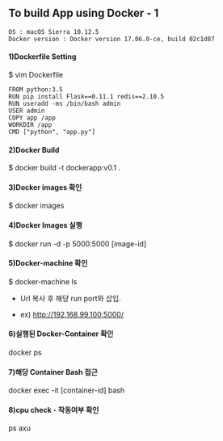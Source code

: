 ## To build App using Docker - 1
```
OS : macOS Sierra 10.12.5
Docker version : Docker version 17.06.0-ce, build 02c1d87
```

#### 1)Dockerfile Setting
$ vim Dockerfile
```
FROM python:3.5
RUN pip install Flask==0.11.1 redis==2.10.5
RUN useradd -ms /bin/bash admin
USER admin
COPY app /app
WORKDIR /app
CMD ["python", "app.py"]
```
#### 2)Docker Build
$ docker build -t dockerapp:v0.1 .

#### 3)Docker images 확인
$ docker images

#### 4)Docker Images 실행
$ docker run -d -p 5000:5000 [image-id]

#### 5)Docker-machine 확인
$ docker-machine ls
* Url 복사 후 해당 run port와 삽입.
- ex) http://192.168.99.100:5000/

#### 6)실행된 Docker-Container 확인
docker ps

#### 7)해당 Container Bash 접근
docker exec -it [container-id] bash

#### 8)cpu check - 작동여부 확인
ps axu
